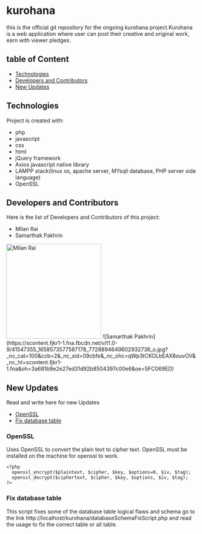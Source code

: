 # kurohana
this is the official git repository for the ongoing kurohana project.Kurohana is a web application where user can post their
creative and original work, earn with viewer pledges.

## table of Content
* [Technologies](#Technologies)
* [Developers and Contributors](#Developers-and-Contributors)
* [New Updates](#New-Updates)

## Technologies
Project is created with:
* php
* javascript
* css
* html
* jQuery framework
* Axios javascript native library
* LAMPP stack(linux os, apache server, MYsqli database, PHP server side language)
* OpenSSL

## Developers and Contributors
Here is the list of Developers and Contributors of this project:
* Milan Rai
* Samarthak Pakhrin
<img src="https://scontent.fjkr1-1.fna.fbcdn.net/v/t1.0-9/97650504_3238879879669885_3359907105539620864_o.jpg?_nc_cat=110&ccb=2&_nc_sid=174925&_nc_ohc=_CnEtN_pEsUAX-TtpBm&_nc_ht=scontent.fjkr1-1.fna&oh=b79b5d92a965535dba24e5eb23ac71b6&oe=5FC158AA" alt="Milan Rai" width="250px" height="250px">
![Samarthak Pakhrin](https://scontent.fjkr1-1.fna.fbcdn.net/v/t1.0-9/41547355_1658573577587178_7728894649602932736_o.jpg?_nc_cat=100&ccb=2&_nc_sid=09cbfe&_nc_ohc=qWp3tCKOLbEAX8ouvOV&_nc_ht=scontent.fjkr1-1.fna&oh=3a681b9e2e27ed31d92b8504397c00e6&oe=5FC069ED)

## New Updates
Read and write here for new Updates
* [OpenSSL](#OpenSSL)
* [Fix database table](#Fix-database-table)

### OpenSSL
Uses OpenSSL to convert the plain text to cipher text. OpenSSL must be installed on the machine
for openssl to work.
```
<?php
  openssl_encrypt($plaintext, $cipher, $key, $options=0, $iv, $tag);
  openssl_decrypt($ciphertext, $cipher, $key, $options, $iv, $tag);
?>
```
### Fix database table
This script fixes some of the database table logical flaws and schema
go to the link http://localhost/kurohana/databaseSchemaFixScript.php
and read the usage to fix the correct table or all table.

